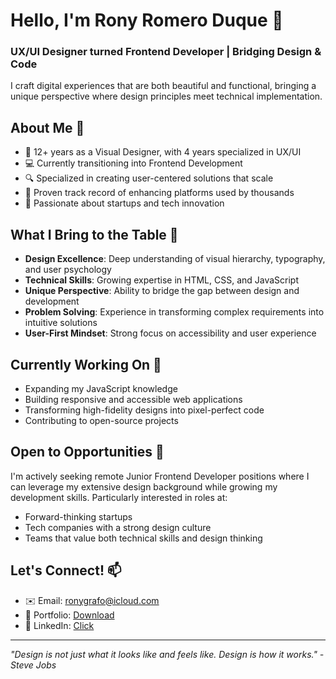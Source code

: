 # Hello, I'm Rony Romero Duque 👋

### UX/UI Designer turned Frontend Developer | Bridging Design & Code

I craft digital experiences that are both beautiful and functional, bringing a unique perspective where design principles meet technical implementation.

## About Me 🎯

- 🎨 12+ years as a Visual Designer, with 4 years specialized in UX/UI
- 💻 Currently transitioning into Frontend Development
- 🔍 Specialized in creating user-centered solutions that scale
- 🌟 Proven track record of enhancing platforms used by thousands
- 🚀 Passionate about startups and tech innovation

## What I Bring to the Table 💪

- **Design Excellence**: Deep understanding of visual hierarchy, typography, and user psychology
- **Technical Skills**: Growing expertise in HTML, CSS, and JavaScript
- **Unique Perspective**: Ability to bridge the gap between design and development
- **Problem Solving**: Experience in transforming complex requirements into intuitive solutions
- **User-First Mindset**: Strong focus on accessibility and user experience

## Currently Working On 🔭

- Expanding my JavaScript knowledge
- Building responsive and accessible web applications
- Transforming high-fidelity designs into pixel-perfect code
- Contributing to open-source projects

## Open to Opportunities 🌱

I'm actively seeking remote Junior Frontend Developer positions where I can leverage my extensive design background while growing my development skills. Particularly interested in roles at:
- Forward-thinking startups
- Tech companies with a strong design culture
- Teams that value both technical skills and design thinking

## Let's Connect! 📫

- ✉️ Email: ronygrafo@icloud.com
- 💼 Portfolio: [Download](https://drive.google.com/file/d/1IsY3RmixyksmtbVl0IEm3jR43GU-IVD4/view?usp=drive_link)
- 🔗 LinkedIn: [Click](https://www.linkedin.com/in/ronygrafo/?locale=en_US)

---

*"Design is not just what it looks like and feels like. Design is how it works." - Steve Jobs*
